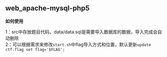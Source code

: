 ## web_apache-mysql-php5

**如何使用**


1：src中存放题目代码，data/data.sql是需要导入数据库的数据，导入完成会自动删除  
2：可以根据需求来修改`start.sh`中flag导入方式和位置，默认更新`update ctf.flag set flag='$FLAG';`

